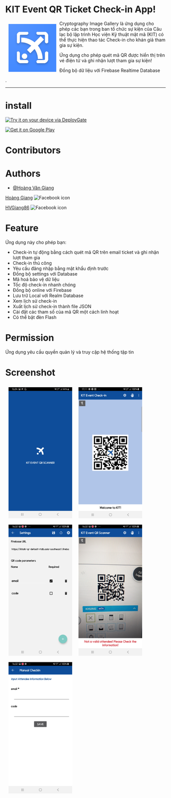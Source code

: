 ﻿# KIT Event QR Ticket Check-in App!

<img src="./imgs/1024.png" align="left"
width="150" hspace="10" vspace="10">

Cryptography Image Gallery là ứng dụng cho phép các bạn trong ban tổ chức sự kiện của Câu lạc bộ lập trình Học viện Kỹ thuật mật mã (KIT) có thể thực hiện thao tác Check-in cho khán giả tham gia sự kiện.

Ứng dụng cho phép quét mã QR được hiển thị trên vé điện tử và ghi nhận lượt tham gia sự kiện!

Đồng bộ dữ liệu với Firebase Realtime Database
  
.

---

# install  

[<img src="https://dply.me/tm8bc7/button/large" alt="Try it on your device via DeployGate" width="164" height="64" />](https://dply.me/tm8bc7#install)


[<img alt="Get it on Google Play" src="https://play.google.com/intl/en_us/badges/images/generic/en_badge_web_generic.png" width="164" height="64" />](https://play.google.com/store/apps/details?id=com.kitclub.kiteventqrscanner)

  
# Contributors


# Authors
 - [@Hoàng Văn Giang](https://github.com/HVgiang86/student-management-utt)
 
 <a href="https://www.facebook.com/HVGiang86">Hoàng Giang</a>
<img alt="Facebook icon" height="20"
        src="https://cdn-icons-png.flaticon.com/512/124/124010.png"/>
<p align="left">
    
<a href="https://github.com/HVgiang86">HVGiang86</a>
<img alt="Facebook icon" height="20"
        src="https://cdn-icons-png.flaticon.com/512/25/25231.png"/>
<p align="left">
 

# Feature
Ứng dụng này cho phép bạn:

 - Check-in tự động bằng cách quét mã QR trên email ticket và ghi nhận lượt tham gia
 - Check-in thủ công
 - Yêu cầu đăng nhập bằng mật khẩu định trước
 - Đồng bộ settings với Database
 - Mã hoá bảo vệ dữ liệu
 - Tốc độ check-in nhanh chóng
 - Đồng bộ online với Firebase
 - Lưu trữ Local với Realm Database
 - Xem lịch sử check-in
 - Xuất lịch sử check-in thành file JSON
 - Cài đặt các tham số của mã QR một cách linh hoạt
 - Có thể bật đèn Flash

# Permission
Ứng dụng yêu cầu quyền quản lý và truy cập hệ thống tập tin

# Screenshot

<img src="./Screenshot/1.jpg" align="left"
width="200" hspace="10" vspace="10">

<img src="./Screenshot/2.png" align="left"
width="200" hspace="10" vspace="10">

<img src="./Screenshot/3.jpg" align="left"
width="200" hspace="10" vspace="10">

<img src="./Screenshot/4.jpg" align="left"
width="200" hspace="10" vspace="10">
  
<img src="./Screenshot/5.jpg" align="left"
width="200" hspace="10" vspace="10">
